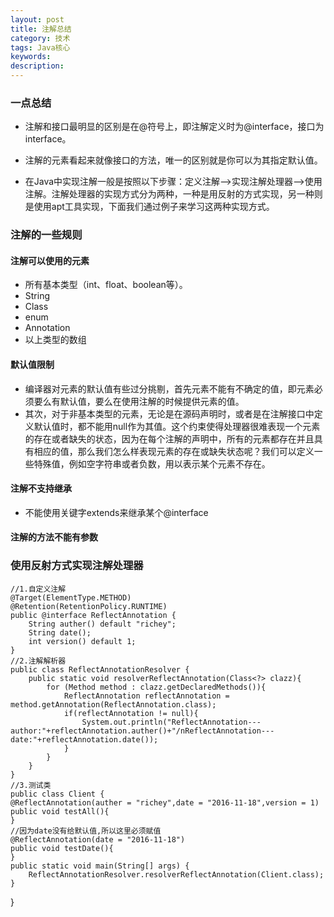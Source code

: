 ```yaml
---
layout: post
title: 注解总结
category: 技术
tags: Java核心
keywords:
description:
---
```

### 一点总结

* 注解和接口最明显的区别是在@符号上，即注解定义时为@interface，接口为interface。

* 注解的元素看起来就像接口的方法，唯一的区别就是你可以为其指定默认值。

* 在Java中实现注解一般是按照以下步骤：定义注解—>实现注解处理器—>使用注解。注解处理器的实现方式分为两种，一种是用反射的方式实现，另一种则是使用apt工具实现，下面我们通过例子来学习这两种实现方式。

### 注解的一些规则

#### 注解可以使用的元素
 * 所有基本类型（int、float、boolean等）。
 * String
 * Class
 * enum
 * Annotation
 * 以上类型的数组


#### 默认值限制

 * 编译器对元素的默认值有些过分挑剔，首先元素不能有不确定的值，即元素必须要么有默认值，要么在使用注解的时候提供元素的值。
 *  其次，对于非基本类型的元素，无论是在源码声明时，或者是在注解接口中定义默认值时，都不能用null作为其值。这个约束使得处理器很难表现一个元素的存在或者缺失的状态，因为在每个注解的声明中，所有的元素都存在并且具有相应的值，那么我们怎么样表现元素的存在或缺失状态呢？我们可以定义一些特殊值，例如空字符串或者负数，用以表示某个元素不存在。


#### 注解不支持继承

 * 不能使用关键字extends来继承某个@interface


#### 注解的方法不能有参数

### 使用反射方式实现注解处理器

    //1.自定义注解
    @Target(ElementType.METHOD)
    @Retention(RetentionPolicy.RUNTIME)
    public @interface ReflectAnnotation {
        String auther() default "richey";
        String date();
        int version() default 1;
    }
    //2.注解解析器
    public class ReflectAnnotationResolver {
        public static void resolverReflectAnnotation(Class<?> clazz){
            for (Method method : clazz.getDeclaredMethods()){
                ReflectAnnotation reflectAnnotation = method.getAnnotation(ReflectAnnotation.class);
                if(reflectAnnotation != null){
                    System.out.println("ReflectAnnotation---author:"+reflectAnnotation.auther()+"/nReflectAnnotation---date:"+reflectAnnotation.date());
                }
            }
        }
    }
    //3.测试类
    public class Client {
    @ReflectAnnotation(auther = "richey",date = "2016-11-18",version = 1)
    public void testAll(){
    }
    //因为date没有给默认值,所以这里必须赋值
    @ReflectAnnotation(date = "2016-11-18")
    public void testDate(){
    }
    public static void main(String[] args) {
        ReflectAnnotationResolver.resolverReflectAnnotation(Client.class);
    }
}
